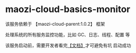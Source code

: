 # maozi-cloud-basics-monitor

该服务依赖于 【maozi-cloud-parent:1.0.2】 框架

处理系统的所有服务监控功能，比如 GC、日志、线程、配置 等

该服务启动前，需要开发者看完[【文档】](https://github.com/1095071913/maozi-cloud-parent/blob/release/README.md)才可避免有坑 启动成功
